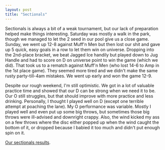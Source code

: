 ```yaml
---
layout: post
title: "Sectionals"
---
```


Sectionals is always a bit of a weak tournament, but our lack of preparation helped make things interesting. Saturday was mostly a walk in the park, though we managed to let the 2 seed in our pool give us a close game. Sunday, we went up 12-8 against Muff'n Men but then lost our shit and gave up 5 quick, easy goals in a row to let them win on universe. Dropping into the 2nd-place bracket, we beat Jagged Ice handily but played down to Jug Handle and had to score on D on universe point to win the game (which we did). That took us to a rematch against Muff'n Men (who lost 14-6 to Amp in the 1st place game). They seemed more tired and we didn't make the same rusty party-till-4am mistakes. We went up early and won the game 12-9. 

Despite our rough weekend, I'm still optimistic. We got in a lot of valuable practice time and showed that our D can be strong when we need it to be. Our O still struggles, but that should improve with more practice and less drinking. Personally, I thought I played well on D (except one terrible attempt at poaching the lane). My O performance was variable. Mostly I played well and even put up some big throws, but sometimes those big throws were ill-advised and downright crappy. Also, the wind kicked my ass on a few throws where the disc either popped up when the wind caught the bottom of it, or dropped because I babied it too much and didn't put enough spin on it. 

[Our sectionals results](http://scores.usaultimate.org/scores/#mixed/tournament/11348).

